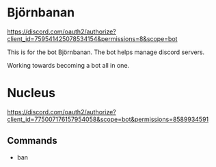 # Björnbanan
https://discord.com/oauth2/authorize?client_id=759541425078534154&permissions=8&scope=bot

This is for the bot Björnbanan.
The bot helps manage discord servers.

Working towards becoming a bot all in one.


# Nucleus
https://discord.com/oauth2/authorize?client_id=775007176157954058&scope=bot&permissions=8589934591

## Commands
* ban
